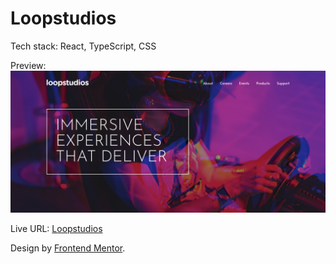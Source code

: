 # Loopstudios

Tech stack: React, TypeScript, CSS

Preview:
![Loopstudios](./src/assets/fem_loopstudios.png)

Live URL: [Loopstudios](https://kalrog-dev.github.io/fem_loopstudios/)

Design by [Frontend Mentor](https://www.frontendmentor.io/challenges/loopstudios-landing-page-N88J5Onjw).